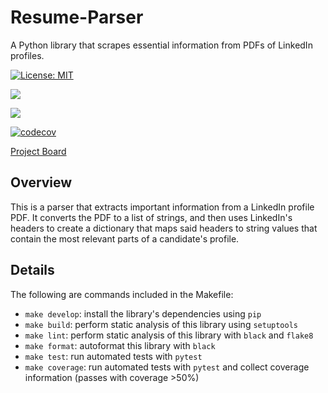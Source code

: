 # Resume-Parser
A Python library that scrapes essential information from PDFs of LinkedIn profiles.

[![License: MIT](https://img.shields.io/badge/License-MIT-brightgreen.svg)](https://opensource.org/licenses/MIT)

![](https://img.shields.io/github/issues/ShivanshSrivastava1/Resume-Parser)

![](https://github.com/ShivanshSrivastava1/Resume-Parser/actions/workflows/build.yml/badge.svg)

[![codecov](https://codecov.io/github/ShivanshSrivastava1/Resume-Parser/branch/main/graph/badge.svg?token=V4IKQ490DY)](https://codecov.io/github/ShivanshSrivastava1/Resume-Parser)

[Project Board](https://github.com/users/ShivanshSrivastava1/projects/2/views/1)

## Overview
This is a parser that extracts important information from a LinkedIn profile PDF. It converts the PDF to a list of strings, and then uses LinkedIn's headers to create a dictionary that maps said headers to string values that contain the most relevant parts of a candidate's profile.

## Details
The following are commands included in the Makefile:
- `make develop`: install the library's dependencies using `pip`
- `make build`: perform static analysis of this library using `setuptools`
- `make lint`: perform static analysis of this library with `black` and `flake8`
- `make format`: autoformat this library with `black`
- `make test`: run automated tests with `pytest`
- `make coverage`: run automated tests with `pytest` and collect coverage information (passes with coverage >50%)
